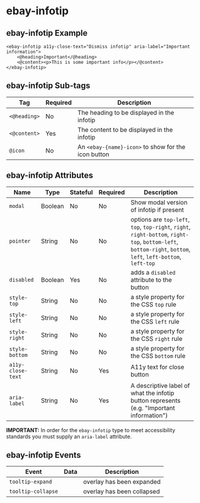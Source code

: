 # ebay-infotip

## ebay-infotip Example

```marko
<ebay-infotip a11y-close-text="Dismiss infotip" aria-label="Important information">
    <@heading>Important</@heading>
    <@content><p>This is some important info</p></@content>
</ebay-infotip>
```

## ebay-infotip Sub-tags

Tag | Required | Description
--- | --- | ---
`<@heading>` | No | The heading to be displayed in the infotip
`<@content>` | Yes | The content to be displayed in the infotip
`@icon` | No | An `<ebay-{name}-icon>` to show for the icon button

## ebay-infotip Attributes

Name | Type | Stateful | Required | Description
--- | --- | --- | --- | ---
`modal` | Boolean | No | No | Show modal version of infotip if present
`pointer` | String | No | No | options are `top-left`, `top`, `top-right`, `right`, `right-bottom`, `right-top`, `bottom-left`, `bottom-right`, `bottom`, `left`, `left-bottom`, `left-top`
`disabled` | Boolean | Yes | No | adds a `disabled` attribute to the button
`style-top` | String | No | No | a style property for the CSS `top` rule
`style-left` | String | No | No | a style property for the CSS `left` rule
`style-right` | String | No | No | a style property for the CSS `right` rule
`style-bottom` | String | No | No | a style property for the CSS `bottom` rule
`a11y-close-text` | String | No | Yes | A11y text for close button
`aria-label` | String | No | Yes | A descriptive label of what the infotip button represents (e.g. "Important information")

**IMPORTANT:** In order for the `ebay-infotip` type to meet accessibility standards you must supply an `aria-label` attribute.

## ebay-infotip Events

Event | Data | Description
--- | --- | ---
`tooltip-expand` | | overlay has been expanded
`tooltip-collapse` | | overlay has been collapsed
